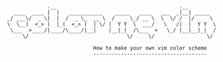 



                 .__                                        .__         
      ____  ____ |  |   ___________    _____   ____   ___  _|__| _____  
    _/ ___\/  _ \|  |  /  _ \_  __ \  /     \_/ __ \  \  \/ /  |/     \ 
    \  \__(  <_> )  |_(  <_> )  | \/ |  Y Y  \  ___/   \   /|  |  Y Y  \
     \___  >____/|____/\____/|__|    |__|_|  /\___  >   \_/ |__|__|_|  /
         \/                                \/     \/                 \/ 

                                How to make your own vim color scheme
                                -------------------------------------
